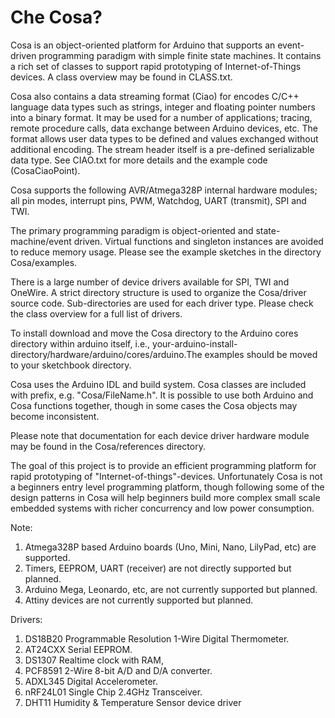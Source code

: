 Che Cosa?
====

Cosa is an object-oriented platform for Arduino that supports an event-driven programming paradigm with simple finite state machines. It contains a rich set of classes to support rapid prototyping of Internet-of-Things devices. A class overview may be found in CLASS.txt.

Cosa also contains a data streaming format (Ciao) for encodes C/C++ language data types such as strings, integer and floating pointer numbers into a binary format. It may be used for a number of applications; tracing, remote procedure calls, data exchange between Arduino devices, etc. The format allows user data types to be defined and values exchanged without additional encoding. The stream header itself is a pre-defined serializable data type. See CIAO.txt for more details and the example code (CosaCiaoPoint).

Cosa supports the following AVR/Atmega328P internal hardware modules; all pin modes, interrupt pins, PWM, Watchdog, UART (transmit), SPI and TWI. 

The primary programming paradigm is object-oriented and state-machine/event driven. Virtual functions and singleton instances are avoided to reduce memory usage. Please see the example sketches in the directory Cosa/examples.

There is a large number of device drivers available for SPI, TWI and OneWire. A strict directory structure is used to organize the Cosa/driver source code. Sub-directories are used for each driver type. Please check the class overview for a full list of drivers.

To install download and move the Cosa directory to the Arduino cores directory within arduino itself, i.e., your-arduino-install-directory/hardware/arduino/cores/arduino.The examples should be moved to your sketchbook directory. 

Cosa uses the Arduino IDL and build system. Cosa classes are included with prefix, e.g. "Cosa/FileName.h". It is possible to use both Arduino and Cosa functions together, though in some cases the Cosa objects may become inconsistent.

Please note that documentation for each device driver hardware module may be found in the Cosa/references directory. 

The goal of this project is to provide an efficient programming platform for rapid prototyping of "Internet-of-things"-devices. Unfortunately Cosa is not a beginners entry level programming platform, though following some of the design patterns in Cosa will help beginners build more complex small scale embedded systems with richer concurrency and low power consumption.

Note:

1. Atmega328P based Arduino boards (Uno, Mini, Nano, LilyPad, etc) are supported. 
2. Timers, EEPROM, UART (receiver) are not directly supported but planned.
3. Arduino Mega, Leonardo, etc, are not currently supported but planned.
4. Attiny devices are not currently supported but planned.

Drivers:

1. DS18B20 Programmable Resolution 1-Wire Digital Thermometer.
2. AT24CXX Serial EEPROM.
3. DS1307 Realtime clock with RAM,
4. PCF8591 2-Wire 8-bit A/D and D/A converter.
5. ADXL345 Digital Accelerometer.
6. nRF24L01 Single Chip 2.4GHz Transceiver. 
7. DHT11 Humidity & Temperature Sensor device driver


